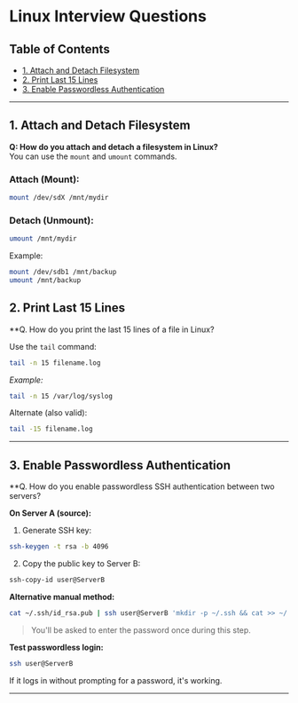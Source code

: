 # Linux Interview Questions

## Table of Contents
- [1. Attach and Detach Filesystem](#1-attach-and-detach-filesystem)
- [2. Print Last 15 Lines](#2-print-last-15-lines)
- [3. Enable Passwordless Authentication](#3-enable-passwordless-authentication)

---

## 1. Attach and Detach Filesystem

**Q: How do you attach and detach a filesystem in Linux?**  
You can use the `mount` and `umount` commands.

### Attach (Mount):
```bash
mount /dev/sdX /mnt/mydir
```

### Detach (Unmount):
```bash
umount /mnt/mydir
```

Example:
```bash
mount /dev/sdb1 /mnt/backup
umount /mnt/backup
```

## 2. Print Last 15 Lines

**Q. How do you print the last 15 lines of a file in Linux?

Use the `tail` command:
```bash
tail -n 15 filename.log
```

*Example:*
```bash
tail -n 15 /var/log/syslog
```

Alternate (also valid):
```bash
tail -15 filename.log
```

---

## 3. Enable Passwordless Authentication

**Q. How do you enable passwordless SSH authentication between two servers?

**On Server A (source):**

1. Generate SSH key:
```bash
ssh-keygen -t rsa -b 4096
```

2. Copy the public key to Server B:
```bash
ssh-copy-id user@ServerB
```

**Alternative manual method:**
```bash
cat ~/.ssh/id_rsa.pub | ssh user@ServerB 'mkdir -p ~/.ssh && cat >> ~/.ssh/authorized_keys && chmod 600 ~/.ssh/authorized_keys'
```

> You'll be asked to enter the password once during this step.

**Test passwordless login:**
```bash
ssh user@ServerB
```

If it logs in without prompting for a password, it's working.

---
